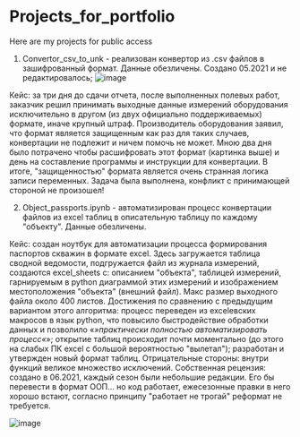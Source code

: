 # Projects_for_portfolio
Here are my projects for public access

1. Convertor_csv_to_unk - реализован конвертор из .csv файлов в зашифрованный формат. Данные обезличены. Создано 05.2021 и не редактировалось;
![image](https://user-images.githubusercontent.com/79115345/221491597-b4c51885-18ff-44f1-838a-e214e299d5ef.png)

Кейс: за три дня до сдачи отчета, после выполненных полевых работ, заказчик решил принимать выходные данные измерений оборудования исключительно в другом (из двух официально поддерживаемых) формате, иначе крупный штраф. Производитель оборудования заявил, что формат является защищенным как раз для таких случаев, конвертации не подлежит и ничем помочь не может. Мною два дня было потрачено чтобы расшифровать этот формат (картинка выше) и день на составление программы и инструкции для конвертации. В итоге, "защищенностью" формата является очень странная логика записи переменных. Задача была выполнена, конфликт с принимающей стороной не произошел!

2. Object_passports.ipynb - автоматизирован процесс конвертации файлов из excel таблиц в описательную таблицу по каждому "объекту". Данные обезличены.

Кейс: создан ноутбук для автоматизации процесса формирования паспортов скважин в формате excel.
Здесь загружается таблица сводной ведомости, подгружается файл из журнала измерений, создаются excel_sheets с: описанием "объекта", таблицей измерений, гарнируемым в python диаграммой этих измерений и изображением местоположения "объекта" (внешний файл). Макс размер выходного файла около 400 листов. 
Достижения по сравнению с предыдущим вариантом этого алгоритма: процесс переведен из excelевских макросов в язык python, что повысило быстродействие обработки данных и позволило «_»практически полностью автоматизировать процесс«_»; открытие таблиц происходит почти моментально (до этого на слабых ПК excel с большой вероятностью "вылетал"); разработан и утвержден новый формат таблиц. 
Отрицательные стороны: внутри функций великое множество исключений.
Собственная рецензия: создано в 06.2021, каждый сезон были небольшие редакции. Его бы перевести в формат ООП... но код работает, ежесезонные правки в него хорошо встают, согласно принципу "работает не трогай" реформат не требуется.

![image](https://user-images.githubusercontent.com/79115345/221495189-beec9dfb-415a-4709-9ce9-1358e1653baa.png)


